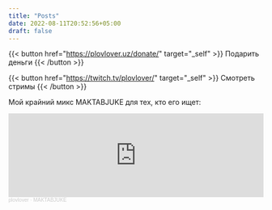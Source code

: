 ```yaml
---
title: "Posts"
date: 2022-08-11T20:52:56+05:00
draft: false
---
```

{{< button href="https://plovlover.uz/donate/" target="_self" >}}
Подарить деньги
{{< /button >}}

{{< button href="https://twitch.tv/plovlover/" target="_self" >}}
Смотреть стримы
{{< /button >}}

Мой крайний микс MAKTABJUKE для тех, кто его ищет:

<iframe width="100%" height="166" scrolling="no" frameborder="no" allow="autoplay" src="https://w.soundcloud.com/player/?url=https%3A//api.soundcloud.com/tracks/1522408819&color=%23ffcd00&auto_play=false&hide_related=false&show_comments=true&show_user=true&show_reposts=false&show_teaser=true"></iframe><div style="font-size: 10px; color: #cccccc;line-break: anywhere;word-break: normal;overflow: hidden;white-space: nowrap;text-overflow: ellipsis; font-family: Interstate,Lucida Grande,Lucida Sans Unicode,Lucida Sans,Garuda,Verdana,Tahoma,sans-serif;font-weight: 100;"><a href="https://soundcloud.com/plovlover" title="plovlover" target="_blank" style="color: #cccccc; text-decoration: none;">plovlover</a> · <a href="https://soundcloud.com/plovlover/maktabjuke" title="MAKTABJUKE" target="_blank" style="color: #cccccc; text-decoration: none;">MAKTABJUKE</a></div>

